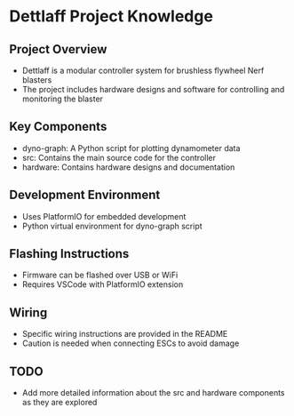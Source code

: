 # Dettlaff Project Knowledge

## Project Overview
- Dettlaff is a modular controller system for brushless flywheel Nerf blasters
- The project includes hardware designs and software for controlling and monitoring the blaster

## Key Components
- dyno-graph: A Python script for plotting dynamometer data
- src: Contains the main source code for the controller
- hardware: Contains hardware designs and documentation

## Development Environment
- Uses PlatformIO for embedded development
- Python virtual environment for dyno-graph script

## Flashing Instructions
- Firmware can be flashed over USB or WiFi
- Requires VSCode with PlatformIO extension

## Wiring
- Specific wiring instructions are provided in the README
- Caution is needed when connecting ESCs to avoid damage

## TODO
- Add more detailed information about the src and hardware components as they are explored
